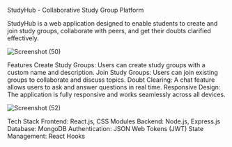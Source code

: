StudyHub - Collaborative Study Group Platform

StudyHub is a web application designed to enable students to create and join study groups, collaborate with peers, and get their doubts clarified effectively.

![Screenshot (50)](https://github.com/user-attachments/assets/b948902d-8dac-43d2-b20e-9fdf7e9efdf5)

Features
Create Study Groups: Users can create study groups with a custom name and description.
Join Study Groups: Users can join existing groups to collaborate and discuss topics.
Doubt Clearing: A chat feature allows users to ask and answer questions in real time.
Responsive Design: The application is fully responsive and works seamlessly across all devices.

![Screenshot (52)](https://github.com/user-attachments/assets/50b52c5f-f1b6-42bb-9990-d1ca592b157a)

Tech Stack
Frontend: React.js, CSS Modules
Backend: Node.js, Express.js
Database: MongoDB
Authentication: JSON Web Tokens (JWT)
State Management: React Hooks
